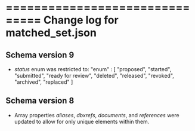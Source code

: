 ===============================
Change log for matched_set.json
===============================

Schema version 9
----------------

* *status* enum was restricted to:
    "enum" : [
        "proposed",
        "started",
        "submitted",
        "ready for review",
        "deleted",
        "released",
        "revoked",
        "archived",
        "replaced"
    ]

Schema version 8
----------------

* Array properties *aliases*, *dbxrefs*, *documents*, and *references* were updated to allow for only unique elements within them.
